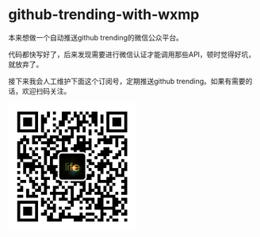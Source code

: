 github-trending-with-wxmp
=========================

本来想做一个自动推送github trending的微信公众平台。

代码都快写好了，后来发现需要进行微信认证才能调用那些API，顿时觉得好坑，就放弃了。

接下来我会人工维护下面这个订阅号，定期推送github trending。如果有需要的话，欢迎扫码关注。

![alt text](./wxmp.jpg "木子大可")